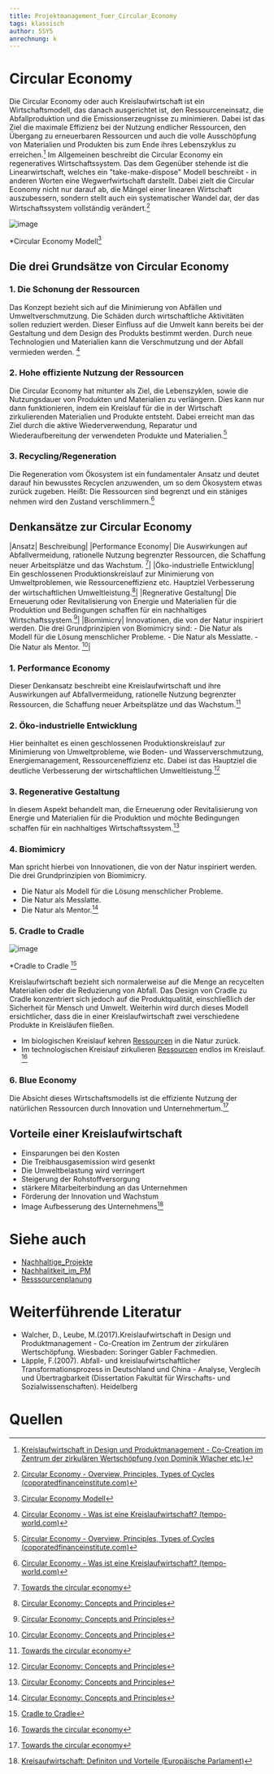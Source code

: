 ```yaml
---
title: Projektmanagement_fuer_Circular_Economy
tags: klassisch
author: 5SY5
anrechnung: k 
---
```

# Circular Economy

Die Circular Economy oder auch Kreislaufwirtschaft ist ein Wirtschaftsmodell, das danach ausgerichtet ist, den Ressourceneinsatz, die Abfallproduktion und die 
Emissionserzeugnisse zu minimieren. Dabei ist das Ziel die maximale Effizienz bei der Nutzung endlicher Ressourcen, den Übergang zu erneuerbaren Ressourcen und auch die volle 
Ausschöpfung von Materialien und Produkten bis zum Ende ihres Lebenszyklus zu erreichen.[^3] Im Allgemeinen beschreibt die Circular Economy ein regeneratives Wirtschaftssystem.
Das dem Gegenüber stehende ist die Linearwirtschaft, welches ein "take-make-dispose" Modell beschreibt - in anderen Worten eine Wegwerfwirtschaft darstellt. Dabei zielt die 
Circular Economy nicht nur darauf ab, die Mängel einer linearen Wirtschaft auszubessern, sondern stellt auch ein systematischer Wandel dar, der das Wirtschaftssystem vollständig 
verändert.[^1]

![image](Projektmanagement_fuer_Circular_Economy/R.jpg)

*Circular Economy Modell[^4]



## Die drei Grundsätze von Circular Economy

### 1. Die Schonung der Ressourcen

Das Konzept bezieht sich auf die Minimierung von Abfällen und Umweltverschmutzung. Die Schäden durch wirtschaftliche Aktivitäten sollen reduziert werden. Dieser Einfluss auf die 
Umwelt kann bereits bei der Gestaltung und dem Design des Produkts bestimmt werden. Durch neue Technologien und Materialien kann die Verschmutzung und der Abfall vermieden 
werden. [^2]

### 2. Hohe effiziente Nutzung der Ressourcen

Die Circular Economy hat mitunter als Ziel, die Lebenszyklen, sowie die Nutzungsdauer von Produkten und Materialien zu verlängern. Dies kann nur dann funktionieren, indem ein 
Kreislauf für die in der Wirtschaft zirkulierenden Materialien und Produkte entsteht. Dabei erreicht man das Ziel durch die aktive Wiederverwendung, Reparatur und 
Wiederaufbereitung der verwendeten Produkte und Materialien.[^1]

### 3. Recycling/Regeneration

Die Regeneration vom Ökosystem ist ein fundamentaler Ansatz und deutet darauf hin bewusstes Recyclen anzuwenden, um so dem Ökosystem etwas zurück zugeben. Heißt: Die Ressourcen sind begrenzt und ein stäniges nehmen wird den Zustand verschlimmern.[^2]


## Denkansätze zur Circular Economy

|Ansatz| Beschreibung|
|Performance Economy| Die Auswirkungen auf Abfallvermeidung, rationelle Nutzung begrenzter Ressourcen, die Schaffung neuer Arbeitsplätze und das Wachstum. [^7]|
|Öko-industrielle Entwicklung| Ein geschlossenen Produktionskreislauf zur Minimierung von Umweltproblemen, wie Ressourceneffizienz etc. Hauptziel Verbesserung der wirtschaftlichen Umweltleistung.[^8]|
|Regnerative Gestaltung| Die Erneuerung oder Revitalisierung von Energie und Materialien für die Produktion und Bedingungen schaffen für ein nachhaltiges
Wirtschaftssystem.[^8]|
|Biomimicry| Innovationen, die von der Natur inspiriert werden. Die drei Grundprinzipien von Biomimicry sind: - Die Natur als Modell für die Lösung menschlicher Probleme. - Die Natur als Messlatte. - Die Natur als Mentor. [^8]|

### 1. Performance Economy

Dieser Denkansatz beschreibt eine Kreislaufwirtschaft und ihre Auswirkungen auf Abfallvermeidung, rationelle Nutzung begrenzter Ressourcen, die Schaffung neuer Arbeitsplätze und
das Wachstum.[^7]

### 2. Öko-industrielle Entwicklung

Hier beinhaltet es einen geschlossenen Produktionskreislauf zur Minimierung von Umweltprobleme, wie Boden- und Wasserverschmutzung, Energiemanagement, Ressourceneffizienz etc.
Dabei ist das Hauptziel die deutliche Verbesserung der wirtschaftlichen Umweltleistung.[^8]

### 3. Regenerative Gestaltung

In diesem Aspekt behandelt man, die Erneuerung oder Revitalisierung von Energie und Materialien für die Produktion und möchte Bedingungen schaffen für ein nachhaltiges
Wirtschaftssystem.[^8]

### 4. Biomimicry

Man spricht hierbei von Innovationen, die von der Natur inspiriert werden. 
Die drei Grundprinzipien von Biomimicry.
- Die Natur als Modell für die Lösung menschlicher Probleme.
- Die Natur als Messlatte.
- Die Natur als Mentor.[^8]

### 5. Cradle to Cradle

![image](Projektmanagement_fuer_Circular_Economy/Cradle_to_Cradle.jpg)

*Cradle to Cradle [^6]

Kreislaufwirtschaft bezieht sich normalerweise auf die Menge an recycelten Materialien oder die Reduzierung von Abfall. Das Design von Cradle zu Cradle konzentriert sich jedoch 
auf die Produktqualität, einschließlich der Sicherheit für Mensch und Umwelt. Weiterhin wird durch dieses Modell ersichtlicher, dass die in einer Kreislaufwirtschaft zwei 
verschiedene Produkte in Kreisläufen fließen. 
* Im biologischen Kreislauf kehren [Ressourcen](Ressourcenplanung.md) in die Natur zurück. 
* Im technologischen Kreislauf zirkulieren [Ressourcen](Resscourcenplanung.md) endlos im Kreislauf. [^7]

### 6. Blue Economy

Die Absicht dieses Wirtschaftsmodells ist die effiziente Nutzung der natürlichen Ressourcen durch Innovation und Unternehmertum.[^7]


## Vorteile einer Kreislaufwirtschaft

* Einsparungen bei den Kosten
* Die Treibhausgasemission wird gesenkt
* Die Umweltbelastung wird verringert
* Steigerung der Rohstoffversorgung
* stärkere Mitarbeiterbindung an das Unternehmen 
* Förderung der Innovation und Wachstum 
* Image Aufbesserung des Unternehmens[^5]


# Siehe auch

* [Nachhaltige_Projekte](Nachhaltige_Projekte.md)
* [Nachhalitkeit_im_PM](Nachhaltigkeit_im_PM.md)
* [Resssourcenplanung](Ressourcenplanung.md)


# Weiterführende Literatur

* Walcher, D., Leube, M.(2017).Kreislaufwirtschaft in Design und Produktmanagement - Co-Creation im Zentrum der zirkulären Wertschöpfung. Wiesbaden: Soringer Gabler Fachmedien.
* Läpple, F.(2007). Abfall- und kreislaufwirtschaftlicher Transformationsprozess in Deutschland und China - Analyse, Verglecih und Übertragbarkeit (Dissertation Fakultät für Wirschafts- und Sozialwissenschaften). Heidelberg

# Quellen

[^1]: [Circular Economy - Overview, Principles, Types of Cycles (coporatedfinanceinstitute.com)](https://corporatefinanceinstitute.com/resources/knowledge/economics/circular-economy/#:~:text=What%20is%20a%20Circular%20Economy%3F%201%20Principles%20of,and%20an%20indicator%20of%20its%20standard%20of%20living.)
[^2]: [Circular Economy - Was ist eine Kreislaufwirtschaft? (tempo-world.com)](https://www.tempo-world.com/de-de/leben-mehr/wie-eine-circular-economy-der-umwelt-helfen-kann/)
[^3]: [Kreislaufwirtschaft in Design und Produktmanagement - Co-Creation im Zentrum der zirkulären Wertschöpfung (von Dominik Wlacher etc.)](https://link.springer.com/content/pdf/10.1007%2F978-3-658-18512-1.pdf)
[^4]: [Circular Economy Modell](Projektmanagement_fuer_Circular_Economy/R.jpg)
[^5]: [Kreisaufwirtschaft: Definiton und Vorteile (Europäische Parlament)](https://www.europarl.europa.eu/news/de/headlines/economy/20151201STO05603/kreislaufwirtschaft-definition-und-vorteile)
[^6]: [Cradle to Cradle](Projektmanagement_fuer_Circular_Economy/Cradle_to_Cradle.jpg)
[^7]: [Towards the circular economy](https://www.mckinsey.com/~/media/mckinsey/dotcom/client_service/sustainability/pdfs/towards_the_circular_economy.ashx)
[^8]: [Circular Economy: Concepts and Principles](https://jss.utm.md/wp-content/uploads/sites/21/2020/06/JSS-2-2020_5-12.pdf)
